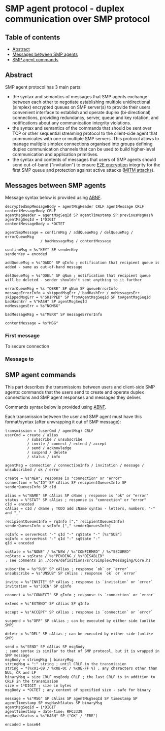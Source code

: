 # SMP agent protocol - duplex communication over SMP protocol

## Table of contents

- [Abstract](#abstract)
- [Messages between SMP agents](#messages-between-smp-agents)
- [SMP agent commands](#smp-agent-commands)

## Abstract

SMP agent protocol has 3 main parts:

- the syntax and semantics of messages that SMP agents exchange between each
  other to negotiate establishing multiple unidirectional (simplex) encrypted
  queues on SMP server(s) to provide their users convenient interface to
  establish and operate duplex (bi-directional) connections, providing
  redundancy, server, queue and key rotation, and notifications about any
  communication integrity violations.
- the syntax and semantics of the commands that should be sent over TCP or other
  sequential streaming protocol to the client-side agent that communicates with
  one or multiple SMP servers. This protocol allows to manage multiple simplex
  connections organised into groups defining duplex communication channels that
  can be used to build higher-level communication and application primitives.
- the syntax and contents of messages that users of SMP agents should send
  out-of-band ("invitation") to ensure [E2E encryption][1] integrity for the
  first SMP queue and protection against active attacks ([MITM attacks][2]).

## Messages between SMP agents

Message syntax below is provided using [ABNF][1].

```abnf
decryptedSmpMessageBody = agentMsgHeader CRLF agentMessage CRLF contentMessageBody CRLF
agentMsgHeader = agentMsgSeqId SP agentTimestamp SP previousMsgHash
agentMsgSeqId = 1*DIGIT
contentMessageBody = *OCTET

agentSmpMessage = confirmMsg / addQueueMsg / delQueueMsg / errorQueueMsg
                / badMessageMsg / contentMessage

confirmMsg = %s"KEY" SP senderKey
senderKey = encoded

addQueueMsg = %s"QADD" SP qInfo ; notification that recipient queue is added - same as out-of-band message

delQueueMsg = %s"QDEL" SP qNum ; notification that recipient queue will be deleted - sender shouldn't sent anything to it further

errorQueueMsg = %s "QERR" SP qNum SP queueErrorInfo
messageErrorInfo = skippedMsgErr / badHashErr / noMessagesErr
skippedMsgErr = %"SKIPPED" SP fromAgentMsgSeqId SP toAgentMsgSeqId
badHashErr = %"HASH" SP agentMsgSeqId
noMessagesErr = %s"NOMSG"

badMessageMsg = %s"MERR" SP messageErrorInfo

contentMessage = %s"MSG"
```

### First message

To secure connection

### Message to

## SMP agent commands

This part describes the transmissions between users and client-side SMP agents:
commands that the users send to create and operate duplex connections and SMP
agent responses and messages they deliver.

Commands syntax below is provided using [ABNF][1].

Each transmission between the user and SMP agent must have this format/syntax
(after unwrapping it out of SMP message):

```abnf
transmission = (userCmd / agentMsg) CRLF
userCmd = create / alias
          / subscribe / unsubscribe
          / invite / connect / extend / accept
          / send / acknowledge
          / suspend / delete
          / status / info

agentMsg = connection / connectionInfo / invitation / message / unsubscribed / ok / error

create = %s"NEW"; response is "connection" or "error"
connection = %s"ID" SP cAlias SP recipientQueuesInfo SP senderQueuesInfo SP cId

alias = %s"NAME" SP cAlias SP cName ; response is "ok" or "error"
status = %"STAT" SP cAlias ; response is "connection" or "error"
cId = encoded
cAlias = cId / cName ; TODO add cName syntax - letters, numbers, "-" and "_"

recipientQueuesInfo = rqInfo ["," recipientQueuesInfo]
senderQueuesInfo = sqInfo ["," senderQueuesInfo]

rqInfo = serverHost "-" qId "-" rqState "-" [%s"SUB"]
sqInfo = serverHost "-" qId "-" sqState "-"
qId = encoded

sqState = %s"NONE" / %s"NEW / %s"CONFIRMED" / %s"SECURED"
rqState = sqState / %s"PENDING / %s"DISABLED"
; see comments in ./core/definitions/src/Simplex/Messaging/Core.hs

subscribe = %s"SUB" SP cAlias ; response `ok` or `error`
unsubscribe = %s"UNSUB" SP cAlias ; response `ok` or `error`

invite = %s"INVITE" SP cAlias ; response is `invitation` or `error`
invitation = %s"JOIN" SP qInfo

connect = %s"CONNECT" SP qInfo ; response is `connection` or `error`

extend = %s"EXTEND" SP cAlias SP qInfo

accept = %s"ACCEPT" SP cAlias ; response is `connection` or `error`

suspend = %s"OFF" SP cAlias ; can be executed by either side (unlike SMP)

delete = %s"DEL" SP cAlias ; can be executed by either side (unlike SMP)

send = %s"SEND" SP cAlias SP msgBody
; send syntax is similar to that of SMP protocol, but it is wrapped in SMP message
msgBody = stringMsg | binaryMsg
stringMsg = ":" string ; until CRLF in the transmission
string = *(%x01-09 / %x0B-0C / %x0E-FF %) ; any characters other than NUL, CR and LF
binaryMsg = size CRLF msgBody CRLF ; the last CRLF is in addition to CRLF in the transmission
size = 1*DIGIT ; size in bytes
msgBody = *OCTET ; any content of specified size - safe for binary

message = %s"MSG" SP cAlias SP agentMsgSeqId SP timestamp SP agentTimestamp SP msgHashStatus SP binaryMsg
agentMsgSeqId = 1*DIGIT
agentTimestamp = date-time; RFC3339
msgHashStatus = %s"HASH" SP ("OK" / "ERR")

encoded = base64
```

[1]: https://en.wikipedia.org/wiki/End-to-end_encryption
[2]: https://en.wikipedia.org/wiki/Man-in-the-middle_attack
[3]: https://tools.ietf.org/html/rfc5234
